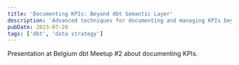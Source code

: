 ```yaml
---
title: 'Documenting KPIs: Beyond dbt Semantic Layer'
description: 'Advanced techniques for documenting and managing KPIs beyond the dbt Semantic Layer.'
pubDate: 2023-07-20
tags: ['dbt', 'data strategy']
---
```


Presentation at Belgium dbt Meetup #2 about documenting KPIs.
